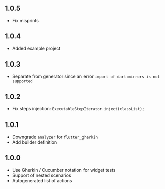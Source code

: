 ## 1.0.5

* Fix misprints

## 1.0.4

* Added example project

## 1.0.3

* Separate from generator since an error `import of dart:mirrors is not supported`

## 1.0.2

* Fix steps injection: `ExecutableStepIterator.inject(classList);`

## 1.0.1

* Downgrade `analyzer` for `flutter_gherkin`
* Add builder definition

## 1.0.0

* Use Gherkin / Cucumber notation for widget tests
* Support of nested scenarios
* Autogenerated list of actions
